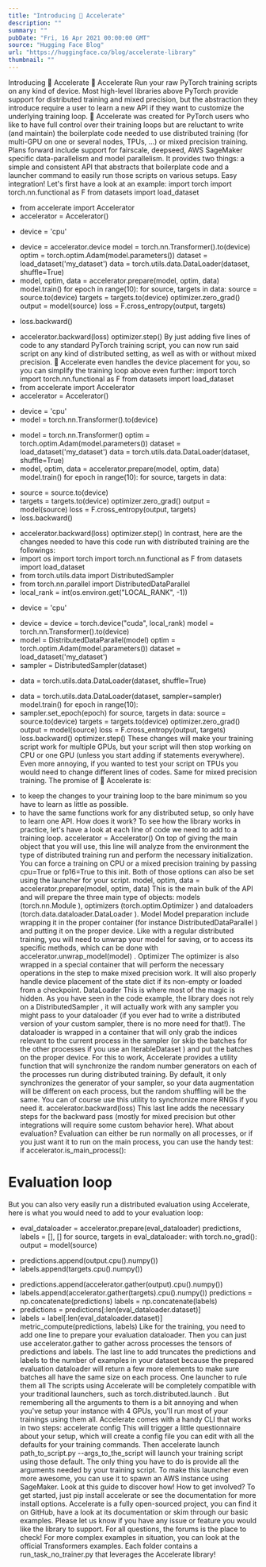 ```yaml
---
title: "Introducing 🤗 Accelerate"
description: ""
summary: ""
pubDate: "Fri, 16 Apr 2021 00:00:00 GMT"
source: "Hugging Face Blog"
url: "https://huggingface.co/blog/accelerate-library"
thumbnail: ""
---
```


Introducing 🤗 Accelerate
🤗 Accelerate
Run your raw PyTorch training scripts on any kind of device.
Most high-level libraries above PyTorch provide support for distributed training and mixed precision, but the abstraction they introduce require a user to learn a new API if they want to customize the underlying training loop. 🤗 Accelerate was created for PyTorch users who like to have full control over their training loops but are reluctant to write (and maintain) the boilerplate code needed to use distributed training (for multi-GPU on one or several nodes, TPUs, ...) or mixed precision training. Plans forward include support for fairscale, deepseed, AWS SageMaker specific data-parallelism and model parallelism.
It provides two things: a simple and consistent API that abstracts that boilerplate code and a launcher command to easily run those scripts on various setups.
Easy integration!
Let's first have a look at an example:
import torch
import torch.nn.functional as F
from datasets import load_dataset
+ from accelerate import Accelerator
+ accelerator = Accelerator()
- device = 'cpu'
+ device = accelerator.device
model = torch.nn.Transformer().to(device)
optim = torch.optim.Adam(model.parameters())
dataset = load_dataset('my_dataset')
data = torch.utils.data.DataLoader(dataset, shuffle=True)
+ model, optim, data = accelerator.prepare(model, optim, data)
model.train()
for epoch in range(10):
for source, targets in data:
source = source.to(device)
targets = targets.to(device)
optimizer.zero_grad()
output = model(source)
loss = F.cross_entropy(output, targets)
- loss.backward()
+ accelerator.backward(loss)
optimizer.step()
By just adding five lines of code to any standard PyTorch training script, you can now run said script on any kind of distributed setting, as well as with or without mixed precision. 🤗 Accelerate even handles the device placement for you, so you can simplify the training loop above even further:
import torch
import torch.nn.functional as F
from datasets import load_dataset
+ from accelerate import Accelerator
+ accelerator = Accelerator()
- device = 'cpu'
- model = torch.nn.Transformer().to(device)
+ model = torch.nn.Transformer()
optim = torch.optim.Adam(model.parameters())
dataset = load_dataset('my_dataset')
data = torch.utils.data.DataLoader(dataset, shuffle=True)
+ model, optim, data = accelerator.prepare(model, optim, data)
model.train()
for epoch in range(10):
for source, targets in data:
- source = source.to(device)
- targets = targets.to(device)
optimizer.zero_grad()
output = model(source)
loss = F.cross_entropy(output, targets)
- loss.backward()
+ accelerator.backward(loss)
optimizer.step()
In contrast, here are the changes needed to have this code run with distributed training are the followings:
+ import os
import torch
import torch.nn.functional as F
from datasets import load_dataset
+ from torch.utils.data import DistributedSampler
+ from torch.nn.parallel import DistributedDataParallel
+ local_rank = int(os.environ.get("LOCAL_RANK", -1))
- device = 'cpu'
+ device = device = torch.device("cuda", local_rank)
model = torch.nn.Transformer().to(device)
+ model = DistributedDataParallel(model)
optim = torch.optim.Adam(model.parameters())
dataset = load_dataset('my_dataset')
+ sampler = DistributedSampler(dataset)
- data = torch.utils.data.DataLoader(dataset, shuffle=True)
+ data = torch.utils.data.DataLoader(dataset, sampler=sampler)
model.train()
for epoch in range(10):
+ sampler.set_epoch(epoch)
for source, targets in data:
source = source.to(device)
targets = targets.to(device)
optimizer.zero_grad()
output = model(source)
loss = F.cross_entropy(output, targets)
loss.backward()
optimizer.step()
These changes will make your training script work for multiple GPUs, but your script will then stop working on CPU or one GPU (unless you start adding if statements everywhere). Even more annoying, if you wanted to test your script on TPUs you would need to change different lines of codes. Same for mixed precision training. The promise of 🤗 Accelerate is:
- to keep the changes to your training loop to the bare minimum so you have to learn as little as possible.
- to have the same functions work for any distributed setup, so only have to learn one API.
How does it work?
To see how the library works in practice, let's have a look at each line of code we need to add to a training loop.
accelerator = Accelerator()
On top of giving the main object that you will use, this line will analyze from the environment the type of distributed training run and perform the necessary initialization. You can force a training on CPU or a mixed precision training by passing cpu=True
or fp16=True
to this init. Both of those options can also be set using the launcher for your script.
model, optim, data = accelerator.prepare(model, optim, data)
This is the main bulk of the API and will prepare the three main type of objects: models (torch.nn.Module
), optimizers (torch.optim.Optimizer
) and dataloaders (torch.data.dataloader.DataLoader
).
Model
Model preparation include wrapping it in the proper container (for instance DistributedDataParallel
) and putting it on the proper device. Like with a regular distributed training, you will need to unwrap your model for saving, or to access its specific methods, which can be done with accelerator.unwrap_model(model)
.
Optimizer
The optimizer is also wrapped in a special container that will perform the necessary operations in the step to make mixed precision work. It will also properly handle device placement of the state dict if its non-empty or loaded from a checkpoint.
DataLoader
This is where most of the magic is hidden. As you have seen in the code example, the library does not rely on a DistributedSampler
, it will actually work with any sampler you might pass to your dataloader (if you ever had to write a distributed version of your custom sampler, there is no more need for that!). The dataloader is wrapped in a container that will only grab the indices relevant to the current process in the sampler (or skip the batches for the other processes if you use an IterableDataset
) and put the batches on the proper device.
For this to work, Accelerate provides a utility function that will synchronize the random number generators on each of the processes run during distributed training. By default, it only synchronizes the generator
of your sampler, so your data augmentation will be different on each process, but the random shuffling will be the same. You can of course use this utility to synchronize more RNGs if you need it.
accelerator.backward(loss)
This last line adds the necessary steps for the backward pass (mostly for mixed precision but other integrations will require some custom behavior here).
What about evaluation?
Evaluation can either be run normally on all processes, or if you just want it to run on the main process, you can use the handy test:
if accelerator.is_main_process():
# Evaluation loop
But you can also very easily run a distributed evaluation using Accelerate, here is what you would need to add to your evaluation loop:
+ eval_dataloader = accelerator.prepare(eval_dataloader)
predictions, labels = [], []
for source, targets in eval_dataloader:
with torch.no_grad():
output = model(source)
- predictions.append(output.cpu().numpy())
- labels.append(targets.cpu().numpy())
+ predictions.append(accelerator.gather(output).cpu().numpy())
+ labels.append(accelerator.gather(targets).cpu().numpy())
predictions = np.concatenate(predictions)
labels = np.concatenate(labels)
+ predictions = predictions[:len(eval_dataloader.dataset)]
+ labels = label[:len(eval_dataloader.dataset)]
metric_compute(predictions, labels)
Like for the training, you need to add one line to prepare your evaluation dataloader. Then you can just use accelerator.gather
to gather across processes the tensors of predictions and labels. The last line to add truncates the predictions and labels to the number of examples in your dataset because the prepared evaluation dataloader will return a few more elements to make sure batches all have the same size on each process.
One launcher to rule them all
The scripts using Accelerate will be completely compatible with your traditional launchers, such as torch.distributed.launch
. But remembering all the arguments to them is a bit annoying and when you've setup your instance with 4 GPUs, you'll run most of your trainings using them all. Accelerate comes with a handy CLI that works in two steps:
accelerate config
This will trigger a little questionnaire about your setup, which will create a config file you can edit with all the defaults for your training commands. Then
accelerate launch path_to_script.py --args_to_the_script
will launch your training script using those default. The only thing you have to do is provide all the arguments needed by your training script.
To make this launcher even more awesome, you can use it to spawn an AWS instance using SageMaker. Look at this guide to discover how!
How to get involved?
To get started, just pip install accelerate
or see the documentation for more install options.
Accelerate is a fully open-sourced project, you can find it on GitHub, have a look at its documentation or skim through our basic examples. Please let us know if you have any issue or feature you would like the library to support. For all questions, the forums is the place to check!
For more complex examples in situation, you can look at the official Transformers examples. Each folder contains a run_task_no_trainer.py
that leverages the Accelerate library!